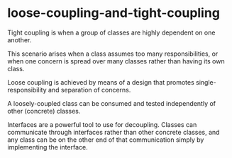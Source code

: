 # loose-coupling-and-tight-coupling

Tight coupling is when a group of classes are highly dependent on one another.

This scenario arises when a class assumes too many responsibilities, or when one concern is spread over many classes rather than having its own class.

Loose coupling is achieved by means of a design that promotes single-responsibility and separation of concerns.

A loosely-coupled class can be consumed and tested independently of other (concrete) classes.

Interfaces are a powerful tool to use for decoupling. Classes can communicate through interfaces rather than other concrete classes, and any class can be on the other end of that communication simply by implementing the interface.


